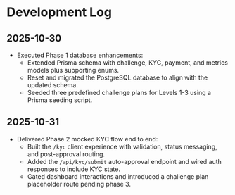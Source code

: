 # Development Log

## 2025-10-30
- Executed Phase 1 database enhancements:
  - Extended Prisma schema with challenge, KYC, payment, and metrics models plus supporting enums.
  - Reset and migrated the PostgreSQL database to align with the updated schema.
  - Seeded three predefined challenge plans for Levels 1-3 using a Prisma seeding script.

## 2025-10-31
- Delivered Phase 2 mocked KYC flow end to end:
  - Built the `/kyc` client experience with validation, status messaging, and post-approval routing.
  - Added the `/api/kyc/submit` auto-approval endpoint and wired auth responses to include KYC state.
  - Gated dashboard interactions and introduced a challenge plan placeholder route pending phase 3.
